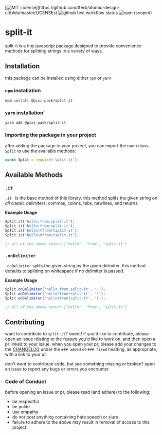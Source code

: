 [![MIT License](https://img.shields.io/apm/l/atomic-design-ui.svg?)](https://github.com/tterb/atomic-design-ui/blob/master/LICENSEs)
![github test workflow status](https://github.com/thecodepixi/split-it/actions/workflows/run-test.yaml/badge.svg)
![npm (scoped)](https://img.shields.io/npm/v/@pixi-pack/split-it)

# split-it

split-it is a tiny javascript package designed to provide convenience methods for splitting strings in a variety of ways.

## Installation

this package can be installed using either `npm` or `yarn`

### `npm` installation

`npm install @pixi-pack/split-it`

### `yarn` installation`

`yarn add @pixi-pack/split-it`

### Importing the package in your project

after adding the package to your project, you can import the main class `Split` to use the available methods:

```js
const Split = require('split-it');
```

## Available Methods

### `.it`

`.it ` is the base method of this library.
this method splits the given string on _all_ classic delimiters:
commas, colons, tabs, newlines, and returns

**Example Usage**

```js
Split.it('hello,from,split-it');
Split.it('hello:from:split-it');
Split.it('hello\tfrom\tsplit-it');
Split.it('hello\nfrom\rsplit-it');

// all of the above return ["hello", "from", "split-it"]
```

### `.onDelimiter`

`.onDelimiter` splits the given string by the given delimiter.
this method defaults to splitting on whitespace if no delimiter is passed.

**Example Usage**

```js
Split.onDelimiter('hello.from.split-it', '.');
Split.onDelimiter('hello*from*split-it', '*');
Split.onDelimiter('hello|from|split-it', '|');

// all of the above return ["hello", "from", "split-it"]
```

## Contributing

want to contribute to `split-it`? sweet!
if you'd like to contribute, please open an issue relating to the feature you'd like to work on,
and then open a pr linked to your issue. when you open your pr, please add your changes to the [CHANGELOG](./CHANGELOG.md) under the `### added` or `### fixed` heading, as appropriate, with a link to your pr.

don't want to contribute code, but see something missing or broken? open an issue to report any bugs or errors you encounter.

### Code of Conduct

before opening an issue or pr, please read (and adhere) to the following:

- be respectful
- be polite
- use empathy
- do not post anything containing hate speech or slurs
- failure to adhere to the above may result in removal of access to this project
